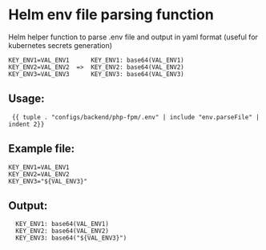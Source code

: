 # Helm env file parsing function
Helm helper function to parse .env file and output in yaml format (useful for kubernetes secrets generation)
```
KEY_ENV1=VAL_ENV1      KEY_ENV1: base64(VAL_ENV1)
KEY_ENV2=VAL_ENV2  =>  KEY_ENV2: base64(VAL_ENV2)
KEY_ENV3=VAL_ENV3      KEY_ENV3: base64(VAL_ENV3)
```

## Usage:
```
 {{ tuple . "configs/backend/php-fpm/.env" | include "env.parseFile" | indent 2}}
```
## Example file:
```
KEY_ENV1=VAL_ENV1
KEY_ENV2=VAL_ENV2
KEY_ENV3="${VAL_ENV3}"
```

## Output:
```
  KEY_ENV1: base64(VAL_ENV1)
  KEY_ENV2: base64(VAL_ENV2)
  KEY_ENV3: base64("${VAL_ENV3}")
```
